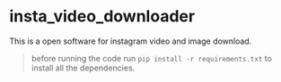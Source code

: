 # insta_video_downloader

This is a open software for instagram video and image download.

> before running the code run `pip install -r requirements.txt` to install all the dependencies.
